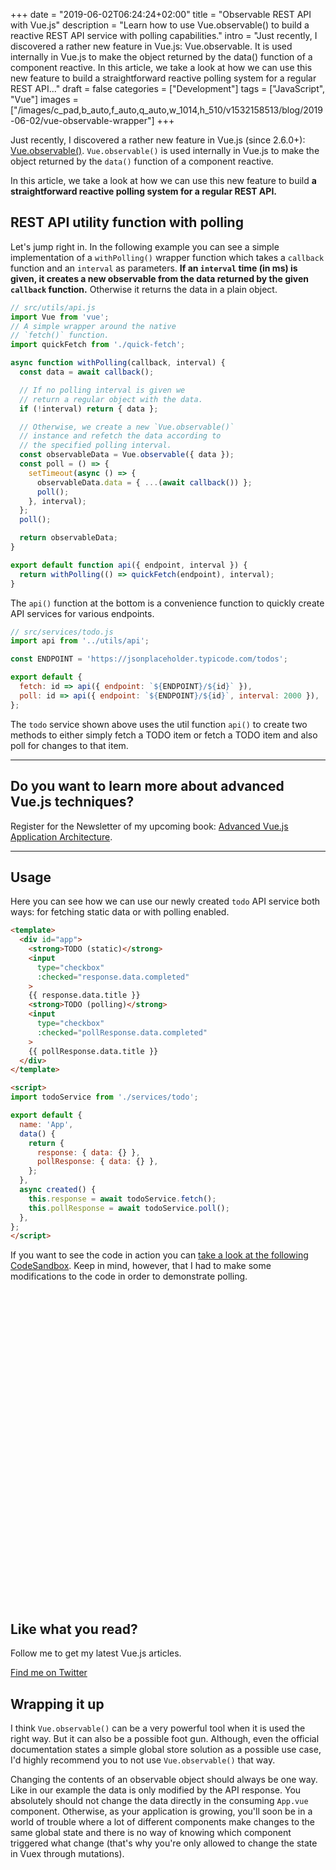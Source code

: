 +++
date = "2019-06-02T06:24:24+02:00"
title = "Observable REST API with Vue.js"
description = "Learn how to use Vue.observable() to build a reactive REST API service with polling capabilities."
intro = "Just recently, I discovered a rather new feature in Vue.js: Vue.observable. It is used internally in Vue.js to make the object returned by the data() function of a component reactive. In this article, we take a look at how we can use this new feature to build a straightforward reactive polling system for a regular REST API..."
draft = false
categories = ["Development"]
tags = ["JavaScript", "Vue"]
images = ["/images/c_pad,b_auto,f_auto,q_auto,w_1014,h_510/v1532158513/blog/2019-06-02/vue-observable-wrapper"]
+++

Just recently, I discovered a rather new feature in Vue.js (since 2.6.0+): [Vue.observable()](https://vuejs.org/v2/api/#Vue-observable). `Vue.observable()` is used internally in Vue.js to make the object returned by the `data()` function of a component reactive.

In this article, we take a look at how we can use this new feature to build **a straightforward reactive polling system for a regular REST API.**

## REST API utility function with polling

Let's jump right in. In the following example you can see a simple implementation of a `withPolling()` wrapper function which takes a `callback` function and an `interval` as parameters. **If an `interval` time (in ms) is given, it creates a new observable from the data returned by the given `callback` function.** Otherwise it returns the data in a plain object.

```js
// src/utils/api.js
import Vue from 'vue';
// A simple wrapper around the native
// `fetch()` function.
import quickFetch from './quick-fetch';

async function withPolling(callback, interval) {
  const data = await callback();

  // If no polling interval is given we
  // return a regular object with the data.
  if (!interval) return { data };

  // Otherwise, we create a new `Vue.observable()`
  // instance and refetch the data according to
  // the specified polling interval.
  const observableData = Vue.observable({ data });
  const poll = () => {
    setTimeout(async () => {
      observableData.data = { ...(await callback()) };
      poll();
    }, interval);
  };
  poll();

  return observableData;
}

export default function api({ endpoint, interval }) {
  return withPolling(() => quickFetch(endpoint), interval);
}
```

The `api()` function at the bottom is a convenience function to quickly create API services for various endpoints.

```js
// src/services/todo.js
import api from '../utils/api';

const ENDPOINT = 'https://jsonplaceholder.typicode.com/todos';

export default {
  fetch: id => api({ endpoint: `${ENDPOINT}/${id}` }),
  poll: id => api({ endpoint: `${ENDPOINT}/${id}`, interval: 2000 }),
};
```

The `todo` service shown above uses the util function `api()` to create two methods to either simply fetch a TODO item or fetch a TODO item and also poll for changes to that item.

<div>
  <hr class="c-hr">
  <div class="c-service-info">
    <h2>Do you want to learn more about advanced Vue.js techniques?</h2>
    <p class="c-service-info__body">
      Register for the Newsletter of my upcoming book: <a class="c-anchor" href="https://oberlehner.us20.list-manage.com/subscribe?u=8476a98c5640f6c7b5530ea57&id=8b26bf120b" data-event-category="link" data-event-action="click: newsletter" data-event-label="Newsletter (article content)">Advanced Vue.js Application Architecture</a>.
    </p>
  </div>
  <hr class="c-hr">
</div>

## Usage

Here you can see how we can use our newly created `todo` API service both ways: for fetching static data or with polling enabled.

```html
<template>
  <div id="app">
    <strong>TODO (static)</strong>
    <input
      type="checkbox"
      :checked="response.data.completed"
    >
    {{ response.data.title }}
    <strong>TODO (polling)</strong>
    <input
      type="checkbox"
      :checked="pollResponse.data.completed"
    >
    {{ pollResponse.data.title }}
  </div>
</template>

<script>
import todoService from './services/todo';

export default {
  name: 'App',
  data() {
    return {
      response: { data: {} },
      pollResponse: { data: {} },
    };
  },
  async created() {
    this.response = await todoService.fetch();
    this.pollResponse = await todoService.poll();
  },
};
</script>
```

If you want to see the code in action you can [take a look at the following CodeSandbox](https://codesandbox.io/s/observable-rest-api-with-vuejs-hv54n). Keep in mind, however, that I had to make some modifications to the code in order to demonstrate polling.

<div class="c-content__broad">
  <iframe data-src="https://codesandbox.io/embed/observable-rest-api-with-vuejs-hv54n?fontsize=14&module=%2Fsrc%2FApp.vue&view=editor" title="Observable REST API with Vue.js" style="width:100%; height:500px; border:0; border-radius: 4px; overflow:hidden;" sandbox="allow-modals allow-forms allow-popups allow-scripts allow-same-origin"></iframe>
</div>

<div class="c-content__broad">
  <div class="c-twitter-teaser">
    <div class="c-twitter-teaser__content">
      <h2 class="c-twitter-teaser__headline">Like what you read?</h2>
      <p class="c-twitter-teaser__body">
        Follow me to get my latest Vue.js articles.
      </p>
      <a class="c-button c-button--outline c-twitter-teaser__button" rel="nofollow" href="https://twitter.com/maoberlehner" data-event-category="link" data-event-action="click: contact" data-event-label="Twitter (article content)">
        Find me on Twitter
      </a>
    </div>
  </div>
</div>

## Wrapping it up

I think `Vue.observable()` can be a very powerful tool when it is used the right way. But it can also be a possible foot gun. Although, even the official documentation states a simple global store solution as a possible use case, I'd highly recommend you to not use `Vue.observable()` that way.

Changing the contents of an observable object should always be one way. Like in our example the data is only modified by the API response. You absolutely should not change the data directly in the consuming `App.vue` component. Otherwise, as your application is growing, you'll soon be in a world of trouble where a lot of different components make changes to the same global state and there is no way of knowing which component triggered what change (that's why you're only allowed to change the state in Vuex through mutations).
